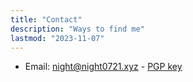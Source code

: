 ```yaml
---
title: "Contact"
description: "Ways to find me"
lastmod: "2023-11-07"
---
```


- Email: [night@night0721.xyz](mailto:night@night0721.xyz) - [PGP key](https://keys.openpgp.org/vks/v1/by-fingerprint/337CA1BED75D09D794A5BD41957D67B8DB7A119B)
